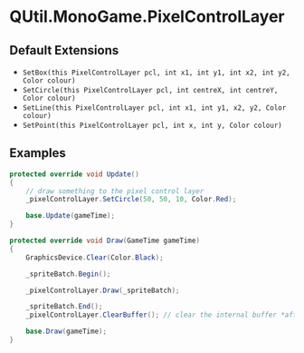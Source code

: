 # QUtil.MonoGame.PixelControlLayer

## Default Extensions

- `SetBox(this PixelControlLayer pcl, int x1, int y1, int x2, int y2, Color colour)`
- `SetCircle(this PixelControlLayer pcl, int centreX, int centreY, Color colour)`
- `SetLine(this PixelControlLayer pcl, int x1, int y1, x2, y2, Color colour)`
- `SetPoint(this PixelControlLayer pcl, int x, int y, Color colour)`

## Examples

```cs
protected override void Update()
{
    // draw something to the pixel control layer
    _pixelControlLayer.SetCircle(50, 50, 10, Color.Red);

    base.Update(gameTime);
}
```

```cs
protected override void Draw(GameTime gameTime)
{
    GraphicsDevice.Clear(Color.Black);

    _spriteBatch.Begin();

    _pixelControlLayer.Draw(_spriteBatch);

    _spriteBatch.End();
    _pixelControlLayer.ClearBuffer(); // clear the internal buffer *after* drawing, otherwise it'll fail to draw

    base.Draw(gameTime);
}
```
